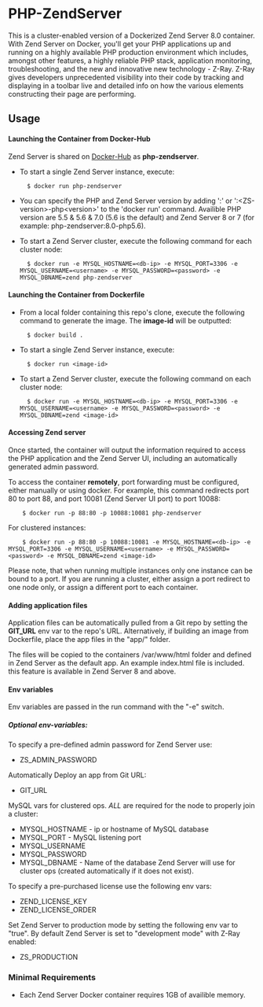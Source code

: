PHP-ZendServer
==============
This is a cluster-enabled version of a Dockerized Zend Server 8.0 container.
With Zend Server on Docker, you'll get your PHP applications up and running on a highly available PHP production environment which includes, amongst other features, a highly reliable PHP stack, application monitoring, troubleshooting, and the new and innovative new technology - Z-Ray. Z-Ray gives developers unprecedented visibility into their code by tracking and displaying in a toolbar live and detailed info on how the various elements constructing their page are performing.

Usage
-----
#### Launching the Container from Docker-Hub
Zend Server is shared on [Docker-Hub] as **php-zendserver**.
- To start a single Zend Server instance, execute:

        $ docker run php-zendserver

- You can specify the PHP and Zend Server version by adding ':<php-version>' or ':&lt;ZS-version&gt;-php&lt;version&gt;'  to the 'docker run' command. Availible PHP version are 5.5 & 5.6 & 7.0 (5.6 is the default) and Zend Server 8 or 7
(for example: php-zendserver:8.0-php5.6).

- To start a Zend Server cluster, execute the following command for each cluster node:

        $ docker run -e MYSQL_HOSTNAME=<db-ip> -e MYSQL_PORT=3306 -e MYSQL_USERNAME=<username> -e MYSQL_PASSWORD=<password> -e MYSQL_DBNAME=zend php-zendserver

#### Launching the Container from Dockerfile

- From a local folder containing this repo's clone, execute the following command to generate the image. The **image-id** will be outputted:

        $ docker build .

- To start a single Zend Server instance, execute:

        $ docker run <image-id>

- To start a Zend Server cluster, execute the following command on each cluster node:

        $ docker run -e MYSQL_HOSTNAME=<db-ip> -e MYSQL_PORT=3306 -e MYSQL_USERNAME=<username> -e MYSQL_PASSWORD=<password> -e MYSQL_DBNAME=zend <image-id>

#### Accessing Zend server
Once started, the container will output the information required to access the PHP application and the Zend Server UI, including an automatically generated admin password.

To access the container **remotely**, port forwarding must be configured, either manually or using docker.
For example, this command redirects port 80 to port 88, and port 10081 (Zend Server UI port) to port 10088:

        $ docker run -p 88:80 -p 10088:10081 php-zendserver

For clustered instances:

        $ docker run -p 88:80 -p 10088:10081 -e MYSQL_HOSTNAME=<db-ip> -e MYSQL_PORT=3306 -e MYSQL_USERNAME=<username> -e MYSQL_PASSWORD=<password> -e MYSQL_DBNAME=zend <image-id>

Please note, that when running multiple instances only one instance can be bound to a port.
If you are running a cluster, either assign a port redirect to one node only, or assign a different port to each container.

#### Adding application files
Application files can be automatically pulled from a Git repo by setting the **GIT_URL** env var to the repo's URL. 
Alternatively, if building an image from Dockerfile, place the app files in the "app/" folder.

The files will be copied to the containers /var/www/html folder and defined in Zend Server as the default app.
An example index.html file is included. this feature is available in Zend Server 8 and above.

#### Env variables
Env variables are passed in the run command with the "-e" switch.

##### Optional env-variables:

To specify a pre-defined admin password for Zend Server use:
- ZS_ADMIN_PASSWORD

Automatically Deploy an app from Git URL:
- GIT_URL 

MySQL vars for clustered ops. *ALL* are required for the node to properly join a cluster:
-  MYSQL_HOSTNAME - ip or hostname of MySQL database
-  MYSQL_PORT - MySQL listening port
-  MYSQL_USERNAME
-  MYSQL_PASSWORD
-  MYSQL_DBNAME - Name of the database Zend Server will use for cluster ops (created automatically if it does not exist).

To specify a pre-purchased license use the following env vars:
- ZEND_LICENSE_KEY
- ZEND_LICENSE_ORDER

Set Zend Server to production mode by setting the following env var to "true".
By default Zend Server is set to "development mode" with Z-Ray enabled:
- ZS_PRODUCTION

### Minimal Requirements

- Each Zend Server Docker container requires 1GB of availible memory.

[Docker-Hub]:https://registry.hub.docker.com/_/php-zendserver/

